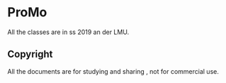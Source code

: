 # ProMo

All the classes are in ss 2019 an der LMU.


## Copyright
All the documents are for studying and sharing , not for  commercial use.

